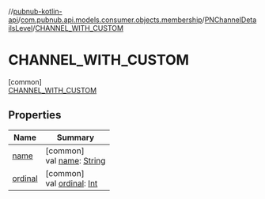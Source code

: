 //[pubnub-kotlin-api](../../../../index.md)/[com.pubnub.api.models.consumer.objects.membership](../../index.md)/[PNChannelDetailsLevel](../index.md)/[CHANNEL_WITH_CUSTOM](index.md)

# CHANNEL_WITH_CUSTOM

[common]\
[CHANNEL_WITH_CUSTOM](index.md)

## Properties

| Name | Summary |
|---|---|
| [name](index.md#-372974862%2FProperties%2F1885423883) | [common]<br>val [name](index.md#-372974862%2FProperties%2F1885423883): [String](https://kotlinlang.org/api/core/kotlin-stdlib/kotlin/-string/index.html) |
| [ordinal](index.md#-739389684%2FProperties%2F1885423883) | [common]<br>val [ordinal](index.md#-739389684%2FProperties%2F1885423883): [Int](https://kotlinlang.org/api/core/kotlin-stdlib/kotlin/-int/index.html) |
